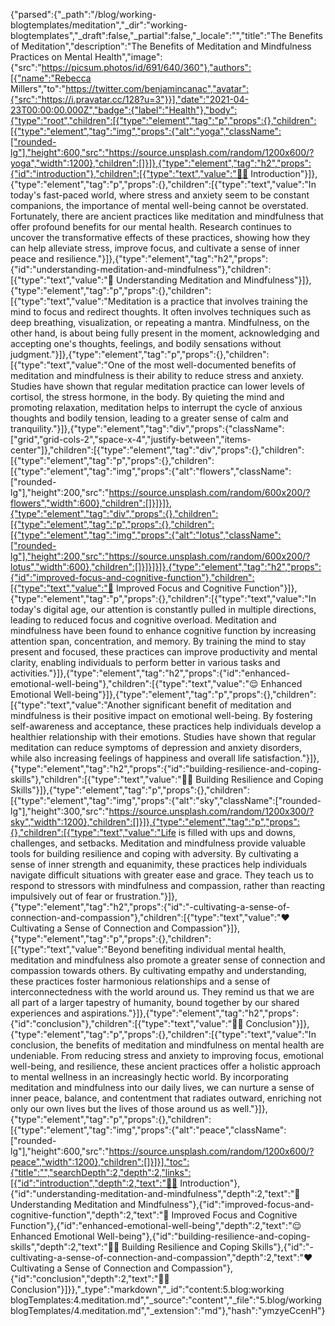 {"parsed":{"_path":"/blog/working-blogtemplates/meditation","_dir":"working-blogtemplates","_draft":false,"_partial":false,"_locale":"","title":"The Benefits of Meditation","description":"The Benefits of Meditation and Mindfulness Practices on Mental Health","image":{"src":"https://picsum.photos/id/691/640/360"},"authors":[{"name":"Rebecca Millers","to":"https://twitter.com/benjamincanac","avatar":{"src":"https://i.pravatar.cc/128?u=3"}}],"date":"2021-04-23T00:00:00.000Z","badge":{"label":"Health"},"body":{"type":"root","children":[{"type":"element","tag":"p","props":{},"children":[{"type":"element","tag":"img","props":{"alt":"yoga","className":["rounded-lg"],"height":600,"src":"https://source.unsplash.com/random/1200x600/?yoga","width":1200},"children":[]}]},{"type":"element","tag":"h2","props":{"id":"introduction"},"children":[{"type":"text","value":"🧘🏻 Introduction"}]},{"type":"element","tag":"p","props":{},"children":[{"type":"text","value":"In today's fast-paced world, where stress and anxiety seem to be constant companions, the importance of mental well-being cannot be overstated. Fortunately, there are ancient practices like meditation and mindfulness that offer profound benefits for our mental health. Research continues to uncover the transformative effects of these practices, showing how they can help alleviate stress, improve focus, and cultivate a sense of inner peace and resilience."}]},{"type":"element","tag":"h2","props":{"id":"understanding-meditation-and-mindfulness"},"children":[{"type":"text","value":"🪷 Understanding Meditation and Mindfulness"}]},{"type":"element","tag":"p","props":{},"children":[{"type":"text","value":"Meditation is a practice that involves training the mind to focus and redirect thoughts. It often involves techniques such as deep breathing, visualization, or repeating a mantra. Mindfulness, on the other hand, is about being fully present in the moment, acknowledging and accepting one's thoughts, feelings, and bodily sensations without judgment."}]},{"type":"element","tag":"p","props":{},"children":[{"type":"text","value":"One of the most well-documented benefits of meditation and mindfulness is their ability to reduce stress and anxiety. Studies have shown that regular meditation practice can lower levels of cortisol, the stress hormone, in the body. By quieting the mind and promoting relaxation, meditation helps to interrupt the cycle of anxious thoughts and bodily tension, leading to a greater sense of calm and tranquility."}]},{"type":"element","tag":"div","props":{"className":["grid","grid-cols-2","space-x-4","justify-between","items-center"]},"children":[{"type":"element","tag":"div","props":{},"children":[{"type":"element","tag":"p","props":{},"children":[{"type":"element","tag":"img","props":{"alt":"flowers","className":["rounded-lg"],"height":200,"src":"https://source.unsplash.com/random/600x200/?flowers","width":600},"children":[]}]}]},{"type":"element","tag":"div","props":{},"children":[{"type":"element","tag":"p","props":{},"children":[{"type":"element","tag":"img","props":{"alt":"lotus","className":["rounded-lg"],"height":200,"src":"https://source.unsplash.com/random/600x200/?lotus","width":600},"children":[]}]}]}]},{"type":"element","tag":"h2","props":{"id":"improved-focus-and-cognitive-function"},"children":[{"type":"text","value":"🧠 Improved Focus and Cognitive Function"}]},{"type":"element","tag":"p","props":{},"children":[{"type":"text","value":"In today's digital age, our attention is constantly pulled in multiple directions, leading to reduced focus and cognitive overload. Meditation and mindfulness have been found to enhance cognitive function by increasing attention span, concentration, and memory. By training the mind to stay present and focused, these practices can improve productivity and mental clarity, enabling individuals to perform better in various tasks and activities."}]},{"type":"element","tag":"h2","props":{"id":"enhanced-emotional-well-being"},"children":[{"type":"text","value":"😌 Enhanced Emotional Well-being"}]},{"type":"element","tag":"p","props":{},"children":[{"type":"text","value":"Another significant benefit of meditation and mindfulness is their positive impact on emotional well-being. By fostering self-awareness and acceptance, these practices help individuals develop a healthier relationship with their emotions. Studies have shown that regular meditation can reduce symptoms of depression and anxiety disorders, while also increasing feelings of happiness and overall life satisfaction."}]},{"type":"element","tag":"h2","props":{"id":"building-resilience-and-coping-skills"},"children":[{"type":"text","value":"💪🏻 Building Resilience and Coping Skills"}]},{"type":"element","tag":"p","props":{},"children":[{"type":"element","tag":"img","props":{"alt":"sky","className":["rounded-lg"],"height":300,"src":"https://source.unsplash.com/random/1200x300/?sky","width":1200},"children":[]}]},{"type":"element","tag":"p","props":{},"children":[{"type":"text","value":"Life is filled with ups and downs, challenges, and setbacks. Meditation and mindfulness provide valuable tools for building resilience and coping with adversity. By cultivating a sense of inner strength and equanimity, these practices help individuals navigate difficult situations with greater ease and grace. They teach us to respond to stressors with mindfulness and compassion, rather than reacting impulsively out of fear or frustration."}]},{"type":"element","tag":"h2","props":{"id":"️-cultivating-a-sense-of-connection-and-compassion"},"children":[{"type":"text","value":"❤️ Cultivating a Sense of Connection and Compassion"}]},{"type":"element","tag":"p","props":{},"children":[{"type":"text","value":"Beyond benefiting individual mental health, meditation and mindfulness also promote a greater sense of connection and compassion towards others. By cultivating empathy and understanding, these practices foster harmonious relationships and a sense of interconnectedness with the world around us. They remind us that we are all part of a larger tapestry of humanity, bound together by our shared experiences and aspirations."}]},{"type":"element","tag":"h2","props":{"id":"conclusion"},"children":[{"type":"text","value":"🫶🏻 Conclusion"}]},{"type":"element","tag":"p","props":{},"children":[{"type":"text","value":"In conclusion, the benefits of meditation and mindfulness on mental health are undeniable. From reducing stress and anxiety to improving focus, emotional well-being, and resilience, these ancient practices offer a holistic approach to mental wellness in an increasingly hectic world. By incorporating meditation and mindfulness into our daily lives, we can nurture a sense of inner peace, balance, and contentment that radiates outward, enriching not only our own lives but the lives of those around us as well."}]},{"type":"element","tag":"p","props":{},"children":[{"type":"element","tag":"img","props":{"alt":"peace","className":["rounded-lg"],"height":600,"src":"https://source.unsplash.com/random/1200x600/?peace","width":1200},"children":[]}]}],"toc":{"title":"","searchDepth":2,"depth":2,"links":[{"id":"introduction","depth":2,"text":"🧘🏻 Introduction"},{"id":"understanding-meditation-and-mindfulness","depth":2,"text":"🪷 Understanding Meditation and Mindfulness"},{"id":"improved-focus-and-cognitive-function","depth":2,"text":"🧠 Improved Focus and Cognitive Function"},{"id":"enhanced-emotional-well-being","depth":2,"text":"😌 Enhanced Emotional Well-being"},{"id":"building-resilience-and-coping-skills","depth":2,"text":"💪🏻 Building Resilience and Coping Skills"},{"id":"️-cultivating-a-sense-of-connection-and-compassion","depth":2,"text":"❤️ Cultivating a Sense of Connection and Compassion"},{"id":"conclusion","depth":2,"text":"🫶🏻 Conclusion"}]}},"_type":"markdown","_id":"content:5.blog:working blogTemplates:4.meditation.md","_source":"content","_file":"5.blog/working blogTemplates/4.meditation.md","_extension":"md"},"hash":"ymzyeCcenH"}